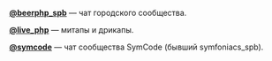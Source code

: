 **[@beerphp_spb](https://t.me/beerphp_spb)** — чат городского сообщества.

**[@live_php](https://t.me/live_php)** — митапы и дрикапы.

**[@symcode](https://t.me/symcode)** — чат сообщества SymCode (бывший symfoniacs_spb).
